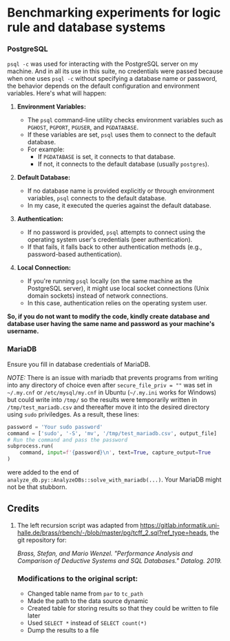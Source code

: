 # Benchmarking experiments for logic rule and database systems

### PostgreSQL
`psql -c` was used for interacting with the PostgreSQL server on my machine. And in all its use in this suite, no credentials were passed because when one uses `psql -c` without specifying a database name or password, the behavior depends on the default configuration and environment variables. Here's what will happen:

1. **Environment Variables:**
   - The `psql` command-line utility checks environment variables such as `PGHOST`, `PGPORT`, `PGUSER`, and `PGDATABASE`.
   - If these variables are set, `psql` uses them to connect to the default database.
   - For example:
     - If `PGDATABASE` is set, it connects to that database.
     - If not, it connects to the default database (usually `postgres`).

2. **Default Database:**
   - If no database name is provided explicitly or through environment variables, `psql` connects to the default database.
   - In my case, it executed the queries against the default database.

3. **Authentication:**
   - If no password is provided, `psql` attempts to connect using the operating system user's credentials (peer authentication).
   - If that fails, it falls back to other authentication methods (e.g., password-based authentication).

4. **Local Connection:**
   - If you're running `psql` locally (on the same machine as the PostgreSQL server), it might use local socket connections (Unix domain sockets) instead of network connections.
   - In this case, authentication relies on the operating system user.

**So, if you do not want to modify the code, kindly create database and database user having the same name and password as your machine's username.**


### MariaDB

Ensure you fill in database credentials of MariaDB.

*NOTE:* There is an issue with mariadb that prevents programs from writing into any directory of choice even after `secure_file_priv = ""` was set in `~/.my.cnf` or `/etc/mysql/my.cnf` in Ubuntu (`~/.my.ini` works for Windows) but could write into `/tmp/` so the results were temporarily written in `/tmp/test_mariadb.csv` and thereafter move it into the desired directory using `sudo` priviledges. As a result, these lines:

```py
password = 'Your sudo password'
command = ['sudo', '-S', 'mv', '/tmp/test_mariadb.csv', output_file]
# Run the command and pass the password
subprocess.run(
    command, input=f'{password}\n', text=True, capture_output=True
)
```

were added to the end of `analyze_db.py::AnalyzeDBs::solve_with_mariadb(...)`. Your MariaDB might not be that stubborn.

## Credits

1. The left recursion script was adapted from https://gitlab.informatik.uni-halle.de/brass/rbench/-/blob/master/pg/tcff_2.sql?ref_type=heads, the git repository for:

    *Brass, Stefan, and Mario Wenzel. "Performance Analysis and Comparison of Deductive Systems and SQL Databases." Datalog. 2019.*

    ### Modifications to the original script:
    - Changed table name from `par` to `tc_path`
    - Made the path to the data source dynamic
    - Created table for storing results so that they could be written to file later
    - Used `SELECT *` instead of `SELECT count(*)`
    - Dump the results to a file